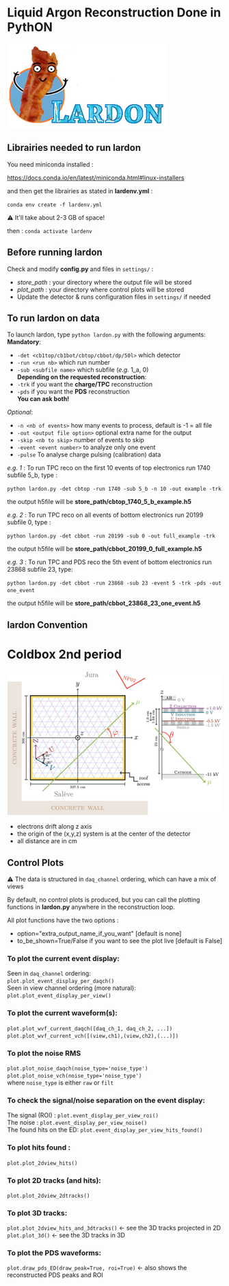 # Liquid Argon Reconstruction Done in PythON
![Logo](figs/lardon_logo_text.png)


## Librairies needed to run lardon
You need miniconda installed :

https://docs.conda.io/en/latest/miniconda.html#linux-installers

and then get the librairies as stated in **lardenv.yml** :

`conda env create -f lardenv.yml`

 :warning: It'll take about 2-3 GB of space!

then : `conda activate lardenv`
 
## Before running lardon
Check and modify **config.py** and files in `settings/` :
* *store_path* : your directory where the output file will be stored
* *plot_path*  : your directory where control plots will be stored
* Update the detector & runs configuration files in `settings/` if needed


## To run lardon on data
To launch lardon, type `python lardon.py` with the following arguments:<br/>
**Mandatory**:<br/>
* `-det <cb1top/cb1bot/cbtop/cbbot/dp/50l>` which detector<br/>
* `-run <run nb>` which run number
* `-sub <subfile name>` which subfile (*e.g.* 1_a, 0)<br/>
**Depending on the requested reconstruction**:<br/>
* `-trk` if you want the **charge/TPC** reconstruction<br/>
* `-pds` if you want the **PDS** reconstruction<br/>
**You can ask both!**

*Optional*:<br/>
* `-n <nb of events>` how many events to process, default is -1 = all file
* `-out <output file option>` optional extra name for the output
* `-skip <nb to skip>` number of events to skip
* `-event <event number>` to analyze only one event
* `-pulse` To analyse charge pulsing (calibration) data



*e.g. 1* : To run TPC reco on the first 10 events of top electronics run 1740 subfile 5_b, type :

`python lardon.py -det cbtop -run 1740 -sub 5_b -n 10 -out example -trk`

the output h5file will be **store_path/cbtop_1740_5_b_example.h5**

*e.g. 2* : To run TPC reco on all events of bottom electronics run 20199 subfile 0, type :

`python lardon.py -det cbbot -run 20199 -sub 0 -out full_example -trk`

the output h5file will be **store_path/cbbot_20199_0_full_example.h5**

*e.g. 3* : To run TPC and PDS reco the 5th event of bottom electronics run 23868 subfile 23, type:

`python lardon.py -det cbbot -run 23868 -sub 23 -event 5 -trk -pds -out one_event`

the output h5file will be **store_path/cbbot_23868_23_one_event.h5**


## lardon Convention
# Coldbox 2nd period
![convention](figs/coldbox_2.png)

* electrons drift along z axis
* the origin of the (x,y,z) system is at the center of the detector
* all distance are in cm


## Control Plots
:warning: The data is structured in `daq_channel` ordering, which can have a mix of views<br/>

By default, no control plots is produced, but you can call the plotting functions in **lardon.py** anywhere in the reconstruction loop.


All plot functions have the two options :<br/>
* option="extra_output_name_if_you_want" [default is none]<br/>
* to_be_shown=True/False if you want to see the plot live [default is False]


### To plot the current event display:<br/>
Seen in `daq_channel` ordering:<br/>
`plot.plot_event_display_per_daqch()`<br/>
Seen in view channel ordering (more natural):<br/>
`plot.plot_event_display_per_view()`<br/>


### To plot the current waveform(s):<br/>
`plot.plot_wvf_current_daqch([daq_ch_1, daq_ch_2, ...])`<br/>
`plot.plot_wvf_current_vch([(view,ch1),(view,ch2),(...)])`<br/>

### To plot the noise RMS<br/>
`plot.plot_noise_daqch(noise_type='noise_type')`<br/>
`plot.plot_noise_vch(noise_type='noise_type')`<br/>
where `noise_type` is either `raw` or `filt`<br/>


### To check the signal/noise separation on the event display:<br/>
The signal (ROI) : `plot.event_display_per_view_roi()`<br/>
The noise : `plot.event_display_per_view_noise()`<br/>
The found hits on the ED: `plot.event_display_per_view_hits_found()`<br/>

### To plot hits found :<br/>
`plot.plot_2dview_hits()`<br/>

### To plot 2D tracks (and hits):<br/>
`plot.plot_2dview_2dtracks()`<br/>

### To plot 3D tracks:<br/>
`plot.plot_2dview_hits_and_3dtracks()` <- see the 3D tracks projected in 2D<br/>
`plot.plot_3d()` <- see the 3D tracks in 3D<br/>

### To plot the PDS waveforms:<br/>
`plot.draw_pds_ED(draw_peak=True, roi=True)` <- also shows the reconstructed PDS peaks and ROI
